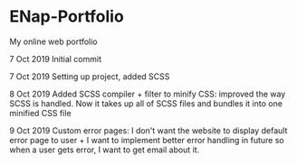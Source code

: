 # ENap-Portfolio
My online web portfolio

7 Oct 2019
Initial commit

7 Oct 2019
Setting up project, added SCSS

8 Oct 2019
Added SCSS compiler + filter to minify CSS: improved the way SCSS is handled. Now it takes up all of SCSS files and bundles it into one minified CSS file

9 Oct 2019
Custom error pages: I don't want the website to display default error page to user + I want to implement better error handling in future so when a user gets error, I want to get email about it.
